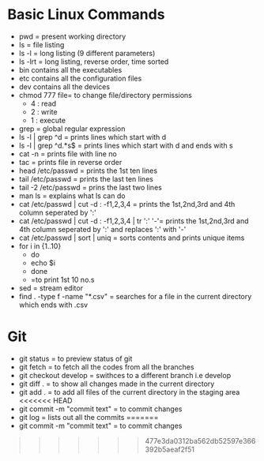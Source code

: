 # Basic Linux Commands
+ pwd = present working directory
+ ls = file listing
+ ls -l = long listing (9 different parameters)
+ ls -lrt = long listing, reverse order, time sorted
+ bin contains all the executables 
+ etc contains all the configuration files
+ dev contains all the devices 
+ chmod 777 file= to change file/directory permissions 
   - 4 : read
   - 2 : write
   - 1 : execute
+ grep = global regular expression
+ ls -l | grep ^d = prints lines which start with d
+ ls -l | grep ^d.*s$ = prints lines which start with d and ends with s
+ cat -n = prints file with line no
+ tac = prints file in reverse order
+ head /etc/passwd = prints the 1st ten lines
+ tail /etc/passwd = prints the last ten lines
+ tail -2 /etc/passwd = prins the last two lines 
+ man ls = explains what ls can do
+ cat /etc/passwd | cut -d : -f1,2,3,4 = prints the 1st,2nd,3rd and 4th column seperated by ':'
+ cat /etc/passwd | cut -d : -f1,2,3,4 | tr ':' '-'= prints the 1st,2nd,3rd and 4th column seperated by ':' and replaces ':' with '-'
+ cat /etc/passwd | sort | uniq = sorts contents and prints unique items
+ for i in {1..10}
    - do 
    - echo $i
    - done
    - =to print 1st 10 no.s
+ sed = stream editor
+ find . -type f -name "*.csv" = searches for a file in the current directory which ends with .csv
# Git
+ git status = to preview status of git
+ git fetch = to fetch all the codes from all the branches
+ git checkout develop = swithces to a different branch i.e develop
+ git diff . = to show all changes made in the current directory
+ git add . = to add all files of the current directory in the staging area
<<<<<<< HEAD
+ git commit -m "commit text" = to commit changes  
+ git log = lists out all the commits
=======
+ git commit -m "commit text" = to commit changes  
>>>>>>> 477e3da0312ba562db52597e366392b5aeaf2f51
